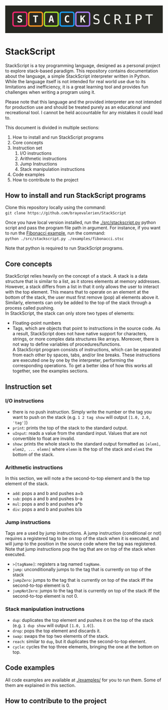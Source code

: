 ![StackScript logo](./logo/stackscript_logo_cropped.png)
# StackScript
StackScript is a toy programming language, designed as a personal project to explore stack-based paradigm. This repository contains documentation about the language, a simple StackScript interpreter written in Python. While the language itself is not intended for real world use due to its limitations and inefficiency, it is a great learning tool and provides fun challenges when writing a program using it.<br>

Please note that this language and the provided interpreter are not intended for production use and should be treated purely as an educational and recreational tool. I cannot be held accountable for any mistakes it could lead to.<br>

This document is divided in multiple sections:
1. How to install and run StackScript programs
2. Core concepts
3. Instruction set
    1. I/O instructions
    2. Arithmetic instructions
    3. Jump Instructions
    4. Stack manipulation instructions
4. Code examples
5. How to contribute to the project

## How to install and run StackScript programs
Clone this repository locally using the command: <br>
`git clone https://github.com/brayevalerien/StackScript`

Once you have local version installed, run the [./src/stackscript.py](./src/stackscript.py) python script and pass the program file path in argument. For instance, if you want to run the [Fibonacci example](./examples/fibonacci.stsc), run the command:<br>
`python ./src/stackscript.py ./examples/fibonacci.stsc`

Note that python is required to run StackScript programs. 

## Core concepts
StackScript relies heavily on the concept of a stack. A stack is a data structure that is similar to a list, as it stores elements at memory addresses. However, a stack differs from a list in that it only allows the user to interact with the top element. This means that to operate on an element at the bottom of the stack, the user must first remove (pop) all elements above it. Similarly, elements can only be added to the top of the stack through a process called pushing.<br>
In StackScript, the stack can only store two types of elements:
- Floating-point numbers
- Tags, which are objects that point to instructions in the source code.
As a result, StackScript does not have native support for characters, strings, or more complex data structures like arrays. Moreover, there is not way to define variables of procedures/functions.<br>
A StackScript program consists of instructions, which can be separated from each other by spaces, tabs, and/or line breaks. These instructions are executed one by one by the interpreter, performing the corresponding operations. To get a better idea of how this works all together, see the examples sections.

## Instruction set
### I/O instructions
- there is no push instruction. Simply write the number or the tag you want to push on the stack (e.g. `1 2 tag show` will output `[1.0, 2.0, 'tag']`)
- `print`: prints the top of the stack to the standard output.
- `uInput`: reads a value from the standard input. Values that are not convertible to float are invalid.
- `show`: prints the whole stack to the standard output formatted as `[elem1, elem2, ... elemn]` where `elemn` is the top of the stack and `elem1` the bottom of the stack.

### Arithmetic instructions
In this section, we will note a the second-to-top element and b the top element of the stack.
- `add`: pops a and b and pushes a+b
- `sub`: pops a and b and pushes b-a
- `mul`: pops a and b and pushes a*b
- `div`: pops a and b and pushes b/a

### Jump instructions
Tags are a used by jump instructions. A jump instruction (conditional or not) requires a registered tag to be on top of the stack when it is executed, and will jump to the position in the source code where the tag was registered. Note that jump instructions pop the tag that are on top of the stack when executed.
- `>[tagName]`: registers a tag named `tagName`.
- `jump`: unconditionally jumps to the tag that is currently on top of the stack
- `jumpZero`: jumps to the tag that is currently on top of the stack iff the second-to-top element is 0.
- `jumpNotZero`: jumps to the tag that is currently on top of the stack iff the second-to-top element is not 0.

### Stack manipulation instructions
- `dup`: duplicates the top element and pushes it on the top of the stack (e.g. `1 dup show` will output `[1.0, 1.0]`).
- `drop`: pops the top element and discards it.
- `swap`: swaps the top two elements of the stack.
- `reach`: similar to `dup`, but it duplicates the second-to-top element.
- `cycle`: cycles the top three elements, bringing the one at the bottom on top.

## Code examples
All code examples are available at [./examples/](./examples/) for you to run them. Some of them are explained in this section.

## How to contribute to the project
